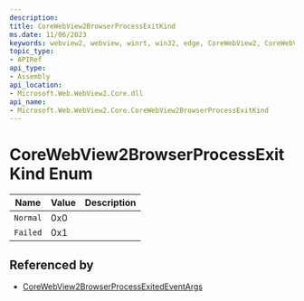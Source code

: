 ```yaml
---
description: 
title: CoreWebView2BrowserProcessExitKind
ms.date: 11/06/2023
keywords: webview2, webview, winrt, win32, edge, CoreWebView2, CoreWebView2Controller, browser control, edge html, CoreWebView2BrowserProcessExitKind
topic_type:
- APIRef
api_type:
- Assembly
api_location:
- Microsoft.Web.WebView2.Core.dll
api_name:
- Microsoft.Web.WebView2.Core.CoreWebView2BrowserProcessExitKind
---
```


# CoreWebView2BrowserProcessExitKind Enum

| Name |  Value | Description |
|--|--|--|
|`Normal` | 0x0  |  |
|`Failed` | 0x1  |  |


## Referenced by

- [CoreWebView2BrowserProcessExitedEventArgs](corewebview2browserprocessexitedeventargs.md)

